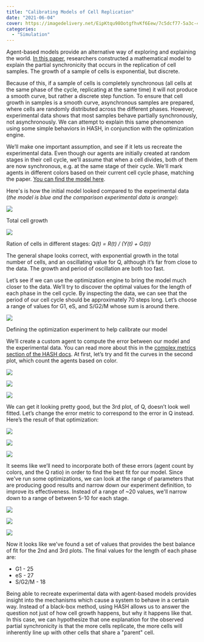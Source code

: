 ```yaml
---
title: "Calibrating Models of Cell Replication"
date: "2021-06-04"
cover: https://imagedelivery.net/EipKtqu98OotgfhvKf6Eew/7c5dcf77-5a3c-4a9c-13db-355d323aa100/public
categories: 
  - "Simulation"
---
```


Agent-based models provide an alternative way of exploring and explaining the world. [In this paper](https://royalsocietypublishing.org/doi/full/10.1098/rsif.2019.0382), researchers constructed a mathematical model to explain the partial synchronicity that occurs in the replication of cell samples. The growth of a sample of cells is exponential, but discrete.

Because of this, if a sample of cells is completely synchronous (all cells at the same phase of the cycle, replicating at the same time) it will not produce a smooth curve, but rather a discrete step function. To ensure that cell growth in samples is a smooth curve, asynchronous samples are prepared, where cells are randomly distributed across the different phases. However, experimental data shows that most samples behave partially synchronously, not asynchronously. We can attempt to explain this same phenomenon using some simple behaviors in HASH, in conjunction with the optimization engine.

We’ll make one important assumption, and see if it lets us recreate the experimental data. Even though our agents are initially created at random stages in their cell cycle, we’ll assume that when a cell divides, both of them are now synchronous, e.g. at the same stage of their cycle. We'll mark agents in different colors based on their current cell cycle phase, matching the paper. [You can find the model here](https://hash.ai/@hash/multi-stage-cell-replication).

Here's is how the initial model looked compared to the experimental data (_the model is blue and the comparison experimental data is orange_):

![](images/image16.png)

Total cell growth

![](images/image17.png)

Ration of cells in different stages: _Q(t) = R(t) / (Y(t) + G(t))_

The general shape looks correct, with exponential growth in the total number of cells, and an oscillating value for Q, although it’s far from close to the data. The growth and period of oscillation are both too fast.

Let’s see if we can use the optimization engine to bring the model much closer to the data. We’ll try to discover the optimal values for the length of each phase in the cell cycle. By inspecting the data, we can see that the period of our cell cycle should be approximately 70 steps long. Let’s choose a range of values for G1, eS, and S/G2/M whose sum is around there.

![](images/image27.png)

Defining the optimization experiment to help calibrate our model

We’ll create a custom agent to compute the error between our model and the experimental data. You can read more about this in the [complex metrics section of the HASH docs](https://docs.hash.ai/core/creating-simulations/experiments/optimization-experiments/complex-metrics). At first, let’s try and fit the curves in the second plot, which count the agents based on color.

![](images/image18.png)

![](images/image19.png)

![](images/image20.png)

We can get it looking pretty good, but the 3rd plot, of Q, doesn’t look well fitted. Let’s change the error metric to correspond to the error in Q instead. Here’s the result of that optimization:

![](images/image21.png)

![](images/image22.png)

![](images/image23.png)

It seems like we’ll need to incorporate both of these errors (agent count by colors, and the Q ratio) in order to find the best fit for our model. Since we've run some optimizations, we can look at the range of parameters that are producing good results and narrow down our experiment definition, to improve its effectiveness. Instead of a range of ~20 values, we'll narrow down to a range of between 5-10 for each stage.

![](images/image24.png)

![](images/image25.png)

![](images/image26.png)

Now it looks like we've found a set of values that provides the best balance of fit for the 2nd and 3rd plots. The final values for the length of each phase are:

- G1 - 25
- eS - 27
- S/G2/M - 18

Being able to recreate experimental data with agent-based models provides insight into the mechanisms which cause a system to behave in a certain way. Instead of a black-box method, using HASH allows us to answer the question not just of how cell growth happens, but why it happens like that. In this case, we can hypothesize that one explanation for the observed partial synchronicity is that the more cells replicate, the more cells will inherently line up with other cells that share a "parent" cell.

